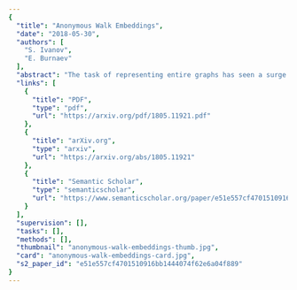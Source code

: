 ```yaml
---
{
  "title": "Anonymous Walk Embeddings",
  "date": "2018-05-30",
  "authors": [
    "S. Ivanov",
    "E. Burnaev"
  ],
  "abstract": "The task of representing entire graphs has seen a surge of prominent results, mainly due to learning convolutional neural networks (CNNs) on graph-structured data. While CNNs demonstrate state-of-the-art performance in graph classification task, such methods are supervised and therefore steer away from the original problem of network representation in task-agnostic manner. Here, we coherently propose an approach for embedding entire graphs and show that our feature representations with SVM classifier increase classification accuracy of CNN algorithms and traditional graph kernels. For this we describe a recently discovered graph object, anonymous walk, on which we design task-independent algorithms for learning graph representations in explicit and distributed way. Overall, our work represents a new scalable unsupervised learning of state-of-the-art representations of entire graphs.",
  "links": [
    {
      "title": "PDF",
      "type": "pdf",
      "url": "https://arxiv.org/pdf/1805.11921.pdf"
    },
    {
      "title": "arXiv.org",
      "type": "arxiv",
      "url": "https://arxiv.org/abs/1805.11921"
    },
    {
      "title": "Semantic Scholar",
      "type": "semanticscholar",
      "url": "https://www.semanticscholar.org/paper/e51e557cf4701510916bb1444074f62e6a04f889"
    }
  ],
  "supervision": [],
  "tasks": [],
  "methods": [],
  "thumbnail": "anonymous-walk-embeddings-thumb.jpg",
  "card": "anonymous-walk-embeddings-card.jpg",
  "s2_paper_id": "e51e557cf4701510916bb1444074f62e6a04f889"
}
---
```


